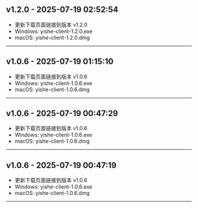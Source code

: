 ## v1.2.0 - 2025-07-19 02:52:54

- 更新下载页面链接到版本 v1.2.0
- Windows: yishe-client-1.2.0.exe
- macOS: yishe-client-1.2.0.dmg

---

## v1.0.6 - 2025-07-19 01:15:10

- 更新下载页面链接到版本 v1.0.6
- Windows: yishe-client-1.0.6.exe
- macOS: yishe-client-1.0.6.dmg

---

## v1.0.6 - 2025-07-19 00:47:29

- 更新下载页面链接到版本 v1.0.6
- Windows: yishe-client-1.0.6.exe
- macOS: yishe-client-1.0.6.dmg

---

## v1.0.6 - 2025-07-19 00:47:19

- 更新下载页面链接到版本 v1.0.6
- Windows: yishe-client-1.0.6.exe
- macOS: yishe-client-1.0.6.dmg

---

